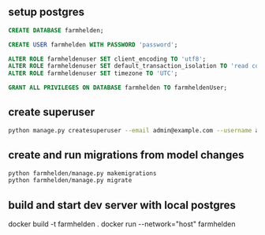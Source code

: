 ## setup postgres

```sql
CREATE DATABASE farmhelden;

CREATE USER farmhelden WITH PASSWORD 'password';

ALTER ROLE farmheldenuser SET client_encoding TO 'utf8';
ALTER ROLE farmheldenuser SET default_transaction_isolation TO 'read committed';
ALTER ROLE farmheldenuser SET timezone TO 'UTC';

GRANT ALL PRIVILEGES ON DATABASE farmhelden TO farmheldenUser;
``` 

## create superuser
```bash
python manage.py createsuperuser --email admin@example.com --username admin
``` 

## create and run migrations from model changes
```bash
python farmhelden/manage.py makemigrations
python farmhelden/manage.py migrate
``` 

## build and start dev server with local postgres

docker build -t farmhelden .
docker run --network="host" farmhelden

